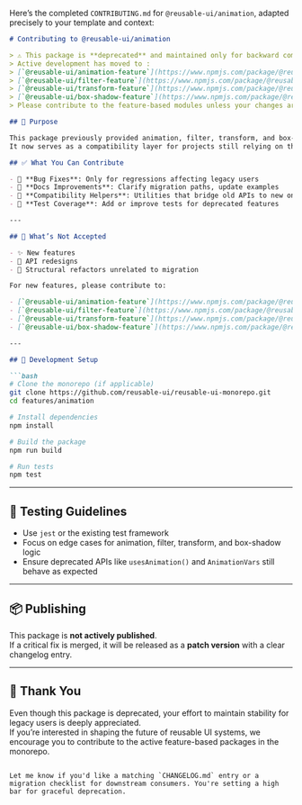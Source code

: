 Here’s the completed `CONTRIBUTING.md` for `@reusable-ui/animation`, adapted precisely to your template and context:

```md
# Contributing to @reusable-ui/animation

> ⚠️ This package is **deprecated** and maintained only for backward compatibility.  
> Active development has moved to :  
> [`@reusable-ui/animation-feature`](https://www.npmjs.com/package/@reusable-ui/animation-feature),  
> [`@reusable-ui/filter-feature`](https://www.npmjs.com/package/@reusable-ui/filter-feature),  
> [`@reusable-ui/transform-feature`](https://www.npmjs.com/package/@reusable-ui/transform-feature),  
> [`@reusable-ui/box-shadow-feature`](https://www.npmjs.com/package/@reusable-ui/box-shadow-feature).  
> Please contribute to the feature-based modules unless your changes are strictly related to legacy support.

## 🧭 Purpose

This package previously provided animation, filter, transform, and box-shadow styling utilities for reusable UI components.  
It now serves as a compatibility layer for projects still relying on the legacy `usesAnimation()` API and its associated registries.

## ✅ What You Can Contribute

- 🧹 **Bug Fixes**: Only for regressions affecting legacy users
- 📖 **Docs Improvements**: Clarify migration paths, update examples
- 🧩 **Compatibility Helpers**: Utilities that bridge old APIs to new ones
- 🧪 **Test Coverage**: Add or improve tests for deprecated features

---

## 🚫 What’s Not Accepted

- ✨ New features
- 🔄 API redesigns
- 🧱 Structural refactors unrelated to migration

For new features, please contribute to:

- [`@reusable-ui/animation-feature`](https://www.npmjs.com/package/@reusable-ui/animation-feature)  
- [`@reusable-ui/filter-feature`](https://www.npmjs.com/package/@reusable-ui/filter-feature)  
- [`@reusable-ui/transform-feature`](https://www.npmjs.com/package/@reusable-ui/transform-feature)  
- [`@reusable-ui/box-shadow-feature`](https://www.npmjs.com/package/@reusable-ui/box-shadow-feature)

---

## 🧰 Development Setup

```bash
# Clone the monorepo (if applicable)
git clone https://github.com/reusable-ui/reusable-ui-monorepo.git
cd features/animation

# Install dependencies
npm install

# Build the package
npm run build

# Run tests
npm test
```

---

## 🧪 Testing Guidelines

- Use `jest` or the existing test framework
- Focus on edge cases for animation, filter, transform, and box-shadow logic
- Ensure deprecated APIs like `usesAnimation()` and `AnimationVars` still behave as expected

---

## 📦 Publishing

This package is **not actively published**.  
If a critical fix is merged, it will be released as a **patch version** with a clear changelog entry.

---

## 🙏 Thank You

Even though this package is deprecated, your effort to maintain stability for legacy users is deeply appreciated.  
If you’re interested in shaping the future of reusable UI systems, we encourage you to contribute to the active feature-based packages in the monorepo.
```

Let me know if you'd like a matching `CHANGELOG.md` entry or a migration checklist for downstream consumers. You're setting a high bar for graceful deprecation.
